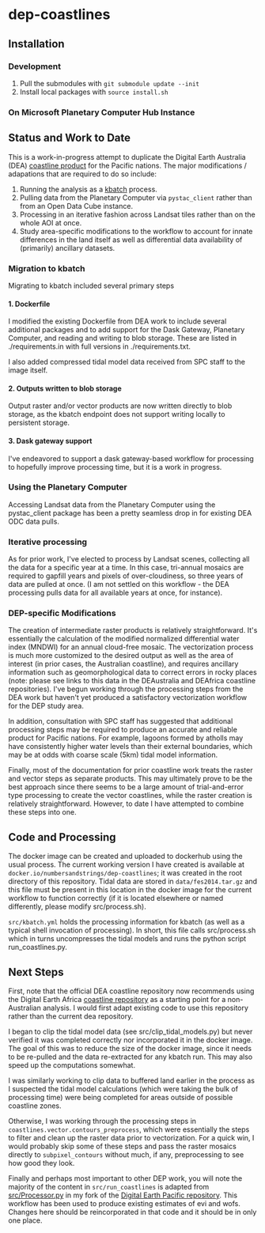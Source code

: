 # dep-coastlines

## Installation

### Development

1. Pull the submodules with `git submodule update --init`
2. Install local packages with `source install.sh`

### On Microsoft Planetary Computer Hub Instance

## Status and Work to Date

This is a work-in-progress attempt to duplicate the Digital Earth Australia
(DEA) [coastline product](https://github.com/GeoscienceAustralia/dea-coastlines)
for the Pacific nations. The major modifications / adapations that are required to do so include:

1. Running the analysis as a [kbatch](https://github.com/kbatch-dev/kbatch)
   process.
2. Pulling data from the Planetary Computer via `pystac_client` rather than from
   an Open Data Cube instance.
3. Processing in an iterative fashion across Landsat tiles rather than on the
   whole AOI at once.
4. Study area-specific modifications to the workflow to account for innate
   differences in the land itself as well as differential data availability of
   (primarily) ancillary datasets.

### Migration to kbatch

Migrating to kbatch included several primary steps

#### 1. Dockerfile

I modified the existing Dockerfile from DEA work to include several additional
packages and to add support for the Dask Gateway, Planetary Computer, and
reading and writing to blob storage. These are listed in ./requirements.in with
full versions in ./requirements.txt.

I also added compressed tidal model data received from SPC staff to the image
itself.

#### 2. Outputs written to blob storage

Output raster and/or vector products are now written directly to blob storage,
as the kbatch endpoint does not support writing locally to persistent storage.

#### 3. Dask gateway support

I've endeavored to support a dask gateway-based workflow for processing to
hopefully improve processing time, but it is a work in progress.

### Using the Planetary Computer

Accessing Landsat data from the Planetary Computer using the pystac_client
package has been a pretty seamless drop in for existing DEA ODC data pulls.

### Iterative processing

As for prior work, I've elected to process by Landsat scenes, collecting all the
data for a specific year at a time. In this case, tri-annual mosaics are
required to gapfill years and pixels of over-cloudiness, so three years of data
are pulled at once. (I am not settled on this workflow - the DEA processing
pulls data for all available years at once, for instance).

### DEP-specific Modifications

The creation of intermediate raster products is relatively straightforward. It's
essentially the calculation of the modified normalized differential water index
(MNDWI) for an annual cloud-free mosaic. The vectorization process is much more
customized to the desired output as well as the area of interest (in prior
cases, the Australian coastline), and requires ancillary information such as
geomorphological data to correct errors in rocky places (note: please see links
to this data in the DEAustralia and DEAfrica coastline repositories). I've begun
working through the processing steps from the DEA work but haven't yet produced
a satisfactory vectorization workflow for the DEP study area.

In addition, consultation with SPC staff has suggested that additional
processing steps may be required to produce an accurate and reliable product for
Pacific nations. For example, lagoons formed by atholls may have consistently
higher water levels than their external boundaries, which may be at odds with
coarse scale (5km) tidal model information.

Finally, most of the documentation for prior coastline work treats the raster
and vector steps as separate products. This may ultimately prove to be the best
approach since there seems to be a large amount of trial-and-error type
processing to create the vector coastlines, while the raster creation is
relatively straightforward. However, to date I have attempted to combine these
steps into one.

## Code and Processing

The docker image can be created and uploaded to dockerhub using the usual
process. The current working version I have created is available at
`docker.io/numbersandstrings/dep-coastlines`; it was created in the root
directory of this repository. Tidal data are stored in `data/fes2014.tar.gz` and
this file must be present in this location in the docker image for the current
workflow to function correctly (if it is located elsewhere or named differently,
please modify src/process.sh).

`src/kbatch.yml` holds the processing information for kbatch (as well as a
typical shell invocation of processing). In short, this file calls
src/process.sh which in turns uncompresses the tidal models and runs the python
script run_coastlines.py.

## Next Steps

First, note that the official DEA coastline repository now recommends using the
Digital Earth Africa [coastline
repository](https://github.com/digitalearthafrica/deafrica-coastlines/) as a
starting point for a non-Australian analysis. I would first adapt existing code
to use this repository rather than the current dea repository.

I began to clip the tidal model data (see src/clip_tidal_models.py) but never
verified it was completed correctly nor incorporated it in the docker image. The
goal of this was to reduce the size of the docker image, since it needs to be
re-pulled and the data re-extracted for any kbatch run. This may also speed up
the computations somewhat.

I was similarly working to clip data to buffered land earlier in the process as
I suspected the tidal model calculations (which were taking the bulk of
processing time) were being completed for areas outside of possible coastline
zones.

Otherwise, I was working through the processing steps in
`coastlines.vector.contours_preprocess`, which were essentially the steps to
filter and clean up the raster data prior to vectorization. For a quick win, I
would probably skip some of these steps and pass the raster mosaics directly to
`subpixel_contours` without much, if any, preprocessing to see how good they
look.

Finally and perhaps most important to other DEP work, you will note the majority
of the content in `src/run_coastlines` is adapted from
[src/Processor.py](https://github.com/jessjaco/DigitalEarthPacific/blob/dev/jesse/src/Processor.py)
in my fork of the [Digital Earth Pacific
repository](https://github.com/PacificCommunity/DigitalEarthPacific). This
workflow has been used to produce existing estimates of evi and wofs. Changes
here should be reincorporated in that code and it should be in only one place.
